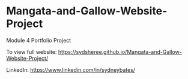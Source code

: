 # Mangata-and-Gallow-Website-Project
Module 4 Portfolio Project

To view full website:
https://sydsheree.github.io/Mangata-and-Gallow-Website-Project/

LinkedIn:
https://www.linkedin.com/in/sydneybates/
